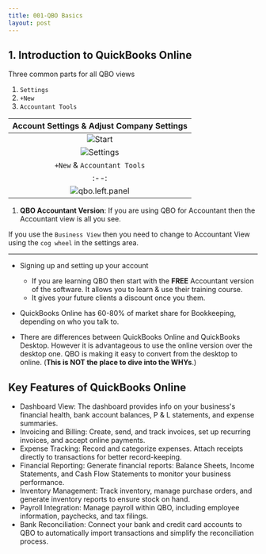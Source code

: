```yaml
---
title: 001-QBO Basics
layout: post
---
```



## 1. Introduction to QuickBooks Online


Three common parts for all QBO views

1. `Settings`
2. `+New`  
3. `Accountant Tools`

|Account Settings & Adjust Company Settings|
|:-:|
|![Start](/assets/images/1.getting-things-done.BIG.png)|
|![Settings](/assets/images/gear-settings_2024-06-19_09-49-27.png)|
|`+New` & `Accountant Tools`|Accountant Options|
|:--:|:--:|
|![qbo.left.panel](/assets/images/qbo.left.panel.png)|![my-clients](/assets/images/my-clients-page_2024-06-19_10-09-25.png)|

1. **QBO Accountant Version**: If you are using QBO for Accountant then the Accountant view is all you see.  

If you use the `Business View` then you need to change to Accountant View using the `cog wheel` in the settings area.  

---

- Signing up and setting up your account
     - If you are learning QBO then start with the **FREE** Accountant version of the software. It allows you to learn & use their training course.
     - It gives your future clients a discount once you them.
  
- QuickBooks Online has 60-80% of market share for Bookkeeping, depending on who you talk to.  

- There are differences between QuickBooks Online and QuickBooks Desktop. However it is advantageous to use the online version over the desktop one. QBO is making it easy to convert from the desktop to online. (**This is NOT the place to dive into the WHYs**.)

## Key Features of QuickBooks Online

- Dashboard View: The dashboard provides info on your business's financial health, bank account balances, P & L statements, and expense summaries.  
- Invoicing and Billing: Create, send, and track invoices, set up recurring invoices, and accept online payments.  
- Expense Tracking: Record and categorize expenses. Attach receipts directly to transactions for better record-keeping.  
- Financial Reporting: Generate financial reports: Balance Sheets, Income Statements, and Cash Flow Statements to monitor your business performance.  
- Inventory Management: Track inventory, manage purchase orders, and generate inventory reports to ensure stock on hand.  
- Payroll Integration: Manage payroll within QBO, including employee information, paychecks, and tax filings.  
- Bank Reconciliation: Connect your bank and credit card accounts to QBO to automatically import transactions and simplify the reconciliation process.  

